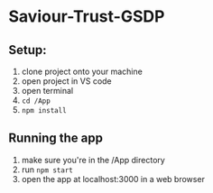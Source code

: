# Saviour-Trust-GSDP

## Setup:
1. clone project onto your machine
2. open project in VS code
3. open terminal 
4. `cd /App` 
5. `npm install`

## Running the app
1. make sure you're in the /App directory
2. run `npm start`
3. open the app at localhost:3000 in a web browser
